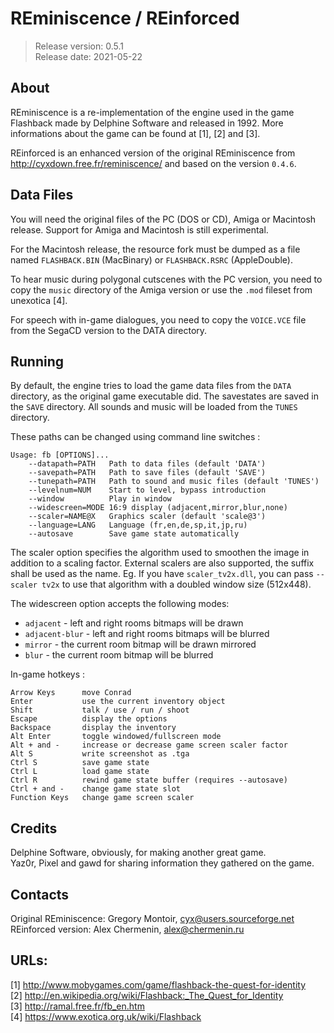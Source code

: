 
# REminiscence / REinforced

> Release version: 0.5.1  
> Release date: 2021-05-22


## About

REminiscence is a re-implementation of the engine used in the game Flashback
made by Delphine Software and released in 1992. More informations about the
game can be found at [1], [2] and [3].

REinforced is an enhanced version of the original REminiscence from http://cyxdown.free.fr/reminiscence/ and based on the version `0.4.6`.


## Data Files

You will need the original files of the PC (DOS or CD), Amiga or Macintosh
release. Support for Amiga and Macintosh is still experimental.

For the Macintosh release, the resource fork must be dumped as a file named
`FLASHBACK.BIN` (MacBinary) or `FLASHBACK.RSRC` (AppleDouble).

To hear music during polygonal cutscenes with the PC version, you need to copy
the `music` directory of the Amiga version or use the `.mod` fileset from
unexotica [4].

For speech with in-game dialogues, you need to copy the `VOICE.VCE` file from
the SegaCD version to the DATA directory.


## Running

By default, the engine tries to load the game data files from the `DATA`
directory, as the original game executable did. The savestates are saved in the
`SAVE` directory. All sounds and music will be loaded from the `TUNES` directory.

These paths can be changed using command line switches :

    Usage: fb [OPTIONS]...
        --datapath=PATH   Path to data files (default 'DATA')
        --savepath=PATH   Path to save files (default 'SAVE')
        --tunepath=PATH   Path to sound and music files (default 'TUNES')
        --levelnum=NUM    Start to level, bypass introduction
        --window          Play in window
        --widescreen=MODE 16:9 display (adjacent,mirror,blur,none)
        --scaler=NAME@X   Graphics scaler (default 'scale@3')
        --language=LANG   Language (fr,en,de,sp,it,jp,ru)
        --autosave        Save game state automatically

The scaler option specifies the algorithm used to smoothen the image in
addition to a scaling factor. External scalers are also supported, the suffix
shall be used as the name. Eg. If you have `scaler_tv2x.dll`, you can pass
`--scaler tv2x` to use that algorithm with a doubled window size (512x448).

The widescreen option accepts the following modes:

- `adjacent` - left and right rooms bitmaps will be drawn
- `adjacent-blur` - left and right rooms bitmaps will be blurred
- `mirror` - the current room bitmap will be drawn mirrored
- `blur` - the current room bitmap will be blurred

In-game hotkeys :

    Arrow Keys      move Conrad
    Enter           use the current inventory object
    Shift           talk / use / run / shoot
    Escape          display the options
    Backspace       display the inventory
    Alt Enter       toggle windowed/fullscreen mode
    Alt + and -     increase or decrease game screen scaler factor
    Alt S           write screenshot as .tga
    Ctrl S          save game state
    Ctrl L          load game state
    Ctrl R          rewind game state buffer (requires --autosave)
    Ctrl + and -    change game state slot
    Function Keys   change game screen scaler


## Credits

Delphine Software, obviously, for making another great game.  
Yaz0r, Pixel and gawd for sharing information they gathered on the game.


## Contacts

Original REminiscence: Gregory Montoir, cyx@users.sourceforge.net  
REinforced version: Alex Chermenin, alex@chermenin.ru


## URLs:

[1] http://www.mobygames.com/game/flashback-the-quest-for-identity  
[2] http://en.wikipedia.org/wiki/Flashback:_The_Quest_for_Identity  
[3] http://ramal.free.fr/fb_en.htm  
[4] https://www.exotica.org.uk/wiki/Flashback  
